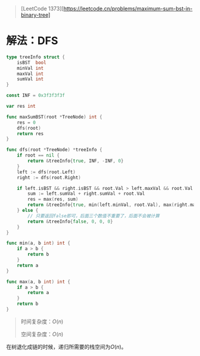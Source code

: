 > [LeetCode 1373][https://leetcode.cn/problems/maximum-sum-bst-in-binary-tree]

# 解法：DFS

```go
type treeInfo struct {
	isBST  bool
	minVal int
	maxVal int
	sumVal int
}

const INF = 0x3f3f3f3f

var res int

func maxSumBST(root *TreeNode) int {
	res = 0
	dfs(root)
	return res
}

func dfs(root *TreeNode) *treeInfo {
	if root == nil {
		return &treeInfo{true, INF, -INF, 0}
	}
	left := dfs(root.Left)
	right := dfs(root.Right)

	if left.isBST && right.isBST && root.Val > left.maxVal && root.Val < right.minVal {
		sum := left.sumVal + right.sumVal + root.Val
		res = max(res, sum)
		return &treeInfo{true, min(left.minVal, root.Val), max(right.maxVal, root.Val), sum}
	} else {
		// 只要返回false即可，后面三个数值不重要了，后面不会被计算
		return &treeInfo{false, 0, 0, 0}
	}
}

func min(a, b int) int {
	if a > b {
		return b
	}
	return a
}

func max(a, b int) int {
	if a > b {
		return a
	}
	return b
}
```

> 时间复杂度：$O(n)$
>
> 空间复杂度：$O(n)$

在树退化成链的时候，递归所需要的栈空间为$O(n)$。
